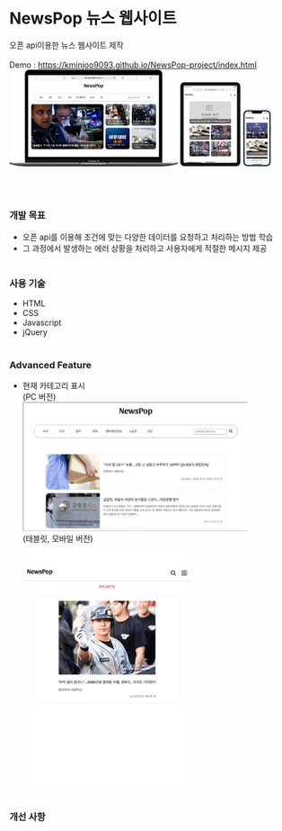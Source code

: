 # NewsPop 뉴스 웹사이트

오픈 api이용한 뉴스 웹사이트 제작 <br><br>
Demo : https://kminjoo9093.github.io/NewsPop-project/index.html
<br>
<img src="images/readme/pc_demo1.png" width="300"/>
<img src="images/readme/tablet_demo.png" height="150"/>
<img src="images/readme/mobile_demo.png" height="100"/>

<br><br>

### **개발 목표**

- 오픈 api를 이용해 조건에 맞는 다양한 데이터를 요청하고 처리하는 방법 학습<br>
- 그 과정에서 발생하는 에러 상황을 처리하고 사용자에게 적절한 메시지 제공
  <br><br>

### **사용 기술**

- HTML
- CSS
- Javascript
- jQuery
  <br><br>

### **Advanced Feature**

- 현재 카테고리 표시<br>
  (PC 버전)<br>
  <img src="images/readme/subpage-feature-01.png" width="400"/><br>
  (태블릿, 모바일 버전)<br>
  <img src="images/readme/subpage-feature-02.png" width="300"/>
  <br><br>

### **개선 사항**
